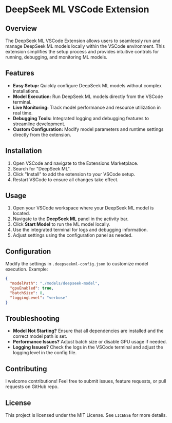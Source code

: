 # DeepSeek ML VSCode Extension

## Overview
The DeepSeek ML VSCode Extension allows users to seamlessly run and manage DeepSeek ML models locally within the VSCode environment. This extension simplifies the setup process and provides intuitive controls for running, debugging, and monitoring ML models.

## Features
- **Easy Setup:** Quickly configure DeepSeek ML models without complex installations.
- **Model Execution:** Run DeepSeek ML models directly from the VSCode terminal.
- **Live Monitoring:** Track model performance and resource utilization in real time.
- **Debugging Tools:** Integrated logging and debugging features to streamline development.
- **Custom Configuration:** Modify model parameters and runtime settings directly from the extension.

## Installation
1. Open VSCode and navigate to the Extensions Marketplace.
2. Search for "DeepSeek ML".
3. Click "Install" to add the extension to your VSCode setup.
4. Restart VSCode to ensure all changes take effect.

## Usage
1. Open your VSCode workspace where your DeepSeek ML model is located.
2. Navigate to the **DeepSeek ML** panel in the activity bar.
3. Click **Start Model** to run the ML model locally.
4. Use the integrated terminal for logs and debugging information.
5. Adjust settings using the configuration panel as needed.

## Configuration
Modify the settings in `.deepseekml-config.json` to customize model execution. Example:
```json
{
  "modelPath": "./models/deepseek-model",
  "gpuEnabled": true,
  "batchSize": 8,
  "loggingLevel": "verbose"
}
```

## Troubleshooting
- **Model Not Starting?** Ensure that all dependencies are installed and the correct model path is set.
- **Performance Issues?** Adjust batch size or disable GPU usage if needed.
- **Logging Issues?** Check the logs in the VSCode terminal and adjust the logging level in the config file.

## Contributing
I welcome contributions! Feel free to submit issues, feature requests, or pull requests on GitHub repo.

## License
This project is licensed under the MIT License. See `LICENSE` for more details.
